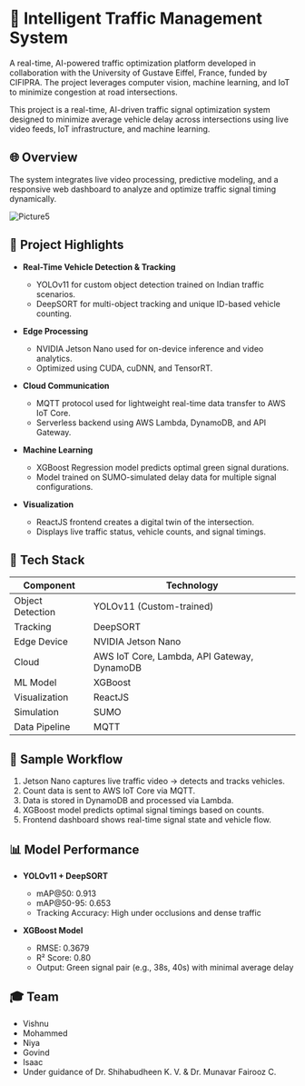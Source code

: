 # 🚦 Intelligent Traffic Management System

A real-time, AI-powered traffic optimization platform developed in collaboration with the University of Gustave Eiffel, France, funded by CIFIPRA. The project leverages computer vision, machine learning, and IoT to minimize congestion at road intersections.

This project is a real-time, AI-driven traffic signal optimization system designed to minimize average vehicle delay across intersections using live video feeds, IoT infrastructure, and machine learning.

## 🌐 Overview

The system integrates live video processing, predictive modeling, and a responsive web dashboard to analyze and optimize traffic signal timing dynamically.

![Picture5](https://github.com/user-attachments/assets/af85fe56-19e6-4a55-8910-d692cd79e4cc)

## 📌 Project Highlights

- **Real-Time Vehicle Detection & Tracking**
  - YOLOv11 for custom object detection trained on Indian traffic scenarios.
  - DeepSORT for multi-object tracking and unique ID-based vehicle counting.

- **Edge Processing**
  - NVIDIA Jetson Nano used for on-device inference and video analytics.
  - Optimized using CUDA, cuDNN, and TensorRT.

- **Cloud Communication**
  - MQTT protocol used for lightweight real-time data transfer to AWS IoT Core.
  - Serverless backend using AWS Lambda, DynamoDB, and API Gateway.

- **Machine Learning**
  - XGBoost Regression model predicts optimal green signal durations.
  - Model trained on SUMO-simulated delay data for multiple signal configurations.

- **Visualization**
  - ReactJS frontend creates a digital twin of the intersection.
  - Displays live traffic status, vehicle counts, and signal timings.

## 🧠 Tech Stack

| Component          | Technology                |
|--------------------|---------------------------|
| Object Detection   | YOLOv11 (Custom-trained)  |
| Tracking           | DeepSORT                  |
| Edge Device        | NVIDIA Jetson Nano        |
| Cloud              | AWS IoT Core, Lambda, API Gateway, DynamoDB |
| ML Model           | XGBoost                   |
| Visualization      | ReactJS                   |
| Simulation         | SUMO                      |
| Data Pipeline      | MQTT                      |

## 🧪 Sample Workflow

1. Jetson Nano captures live traffic video → detects and tracks vehicles.
2. Count data is sent to AWS IoT Core via MQTT.
3. Data is stored in DynamoDB and processed via Lambda.
4. XGBoost model predicts optimal signal timings based on counts.
5. Frontend dashboard shows real-time signal state and vehicle flow.

## 📊 Model Performance

- **YOLOv11 + DeepSORT**
  - mAP@50: 0.913
  - mAP@50-95: 0.653
  - Tracking Accuracy: High under occlusions and dense traffic

- **XGBoost Model**
  - RMSE: 0.3679
  - R² Score: 0.80
  - Output: Green signal pair (e.g., 38s, 40s) with minimal average delay

## 🎓 Team

- Vishnu  
- Mohammed
- Niya  
- Govind  
- Isaac  
- Under guidance of Dr. Shihabudheen K. V. & Dr. Munavar Fairooz C.

